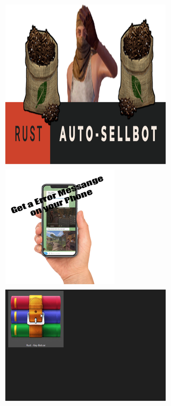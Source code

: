 [<img src="https://raw.githubusercontent.com/NapoII/Rust-Sell-Bot/main/README/bannerf.png?token=GHSAT0AAAAAABXYVRIKZK7FD4F5H2RJJ53SYX7WZSQ" height="500px" />](https://github.com/NapoII/Rust-Sell-Bot/archive/refs/heads/main.zip)

[<img src="https://github.com/NapoII/Rust-Sell-Bot/blob/main/README/phone.png?raw=true" />](https://github.com/NapoII/Rust-Sell-Bot/archive/refs/heads/main.zip)


[<img src="https://raw.githubusercontent.com/NapoII/Rust-Sell-Bot/main/README/Zulassen%20Gif.gif?token=GHSAT0AAAAAABXYVRILB3DKN3Y5JMR6QVZIYX7W4BQ" />](https://github.com/NapoII/Rust-Code-Raid-Bot/raw/main/Rust-Code-Raid-Bot.rar)

